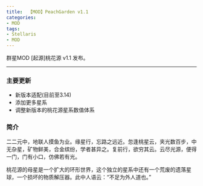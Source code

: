 ```yaml
---
title:  【MOD】PeachGarden v1.1
categories:
- MOD
tags:
- Stellaris
- MOD
---
```


群星MOD [起源]桃花源 v1.1 发布。

---
### 主要更新
- 新版本适配(目前至3.14) 
- 添加更多星系
- 调整新版本的桃花源星系数值体系

### 简介
二二元中，地联人摸鱼为业。缘星行，忘路之远近。忽逢桃星云，夹光数百步，中无杂星，矿物鲜美，合金缤纷，学者甚异之。复前行，欲穷其云。云尽光源，便得一门，门有小口，仿佛若有光。

桃花源的母星是一个扩大的环形世界，这个独立的星系中还有一个荒废的遗落星球，一个损坏的物质解压器。此中人语云：“不足为外人道也。”

